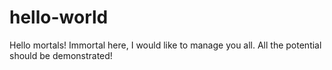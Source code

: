 # hello-world

Hello mortals!
Immortal here, I would like to manage you all. All the potential should be demonstrated!
